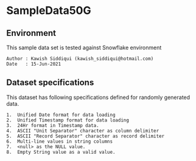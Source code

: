 # SampleData50G
## Environment
This sample data set is tested against Snowflake environment


	Author : Kawish Siddiqui (kawish_siddiqui@hotmail.com) 
	Date   : 15-Jun-2021

## Dataset specifications
This dataset has following specifications defined for randomly generated data.

	1.	Unified Date format for data loading
	2.	Unified Timestamp format for data loading
	3.	24Hr format in Timestamp data. 
	4.	ASCII "Unit Separator" character as column delimiter
	5.	ASCII "Record Separator" character as record delimiter
	6.	Multi-line values in string columns 
	7.	<null> as the NULL value. 
	8.	Empty String value as a valid value.

